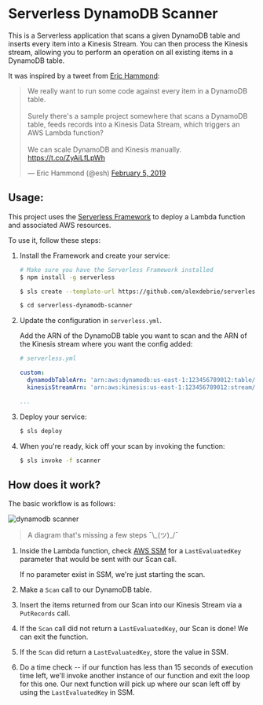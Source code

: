 # Serverless DynamoDB Scanner

This is a Serverless application that scans a given DynamoDB table and inserts every item into a Kinesis Stream. You can then process the Kinesis stream, allowing you to perform an operation on all existing items in a DynamoDB table.

It was inspired by a tweet from [Eric Hammond](https://twitter.com/esh):

<blockquote class="twitter-tweet" data-lang="en"><p lang="en" dir="ltr">We really want to run some code against every item in a DynamoDB table.<br><br>Surely there&#39;s a sample project somewhere that scans a DynamoDB table, feeds records into a Kinesis Data Stream, which triggers an AWS Lambda function?<br><br>We can scale DynamoDB and Kinesis manually. <a href="https://t.co/ZyAiLfLpWh">https://t.co/ZyAiLfLpWh</a></p>&mdash; Eric Hammond (@esh) <a href="https://twitter.com/esh/status/1092580853429952512?ref_src=twsrc%5Etfw">February 5, 2019</a></blockquote>

## Usage:

This project uses the [Serverless Framework](https://github.com/serverless/serverless) to deploy a Lambda function and associated AWS resources.

To use it, follow these steps:

1. Install the Framework and create your service:

	```bash
	# Make sure you have the Serverless Framework installed
	$ npm install -g serverless
	
	$ sls create --template-url https://github.com/alexdebrie/serverless-dynamodb-scanner --path serverless-dynamodb-scanner
	
	$ cd serverless-dynamodb-scanner
	```

2. Update the configuration in `serverless.yml`.

	Add the ARN of the DynamoDB table you want to scan and the ARN of the Kinesis stream where you want the config added:

	```yml
	# serverless.yml
	
	custom:
	  dynamodbTableArn: 'arn:aws:dynamodb:us-east-1:123456789012:table/my_table'
	  kinesisStreamArn: 'arn:aws:kinesis:us-east-1:123456789012:stream/my-stream'
	
	...
	```

3. Deploy your service:

	```bash
	$ sls deploy
	```

4. When you're ready, kick off your scan by invoking the function:

	```bash
	$ sls invoke -f scanner
	```
	
	
## How does it work?

The basic workflow is as follows:

![dynamodb scanner](https://user-images.githubusercontent.com/6509926/52250445-a396a680-28bd-11e9-9f41-22efa66266c8.png)

> A diagram that's missing a few steps ¯\\\_(ツ)_/¯

1. Inside the Lambda function, check [AWS SSM](https://docs.aws.amazon.com/systems-manager/latest/userguide/systems-manager-paramstore.html) for a `LastEvaluatedKey` parameter that would be sent with our Scan call.

   If no parameter exist in SSM, we're just starting the scan.
   
2. Make a `Scan` call to our DynamoDB table.

3. Insert the items returned from our Scan into our Kinesis Stream via a `PutRecords` call.

4. If the `Scan` call did not return a `LastEvaluatedKey`, our Scan is done! We can exit the function.

5. If the `Scan` did return a `LastEvaluatedKey`, store the value in SSM.

6. Do a time check -- if our function has less than 15 seconds of execution time left, we'll invoke another instance of our function and exit the loop for this one. Our next function will pick up where our scan left off by using the `LastEvaluatedKey` in SSM.
